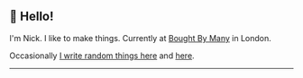 ## 👋 Hello! 

I'm Nick. I like to make things. Currently at [Bought By Many](https://boughtbymany.com) in London.

Occasionally [I write random things here](https://nicksnell.io) and [here](https://twitter.com/nicksnell).

-------

<!--START_SECTION:waka-->
<!--END_SECTION:waka-->